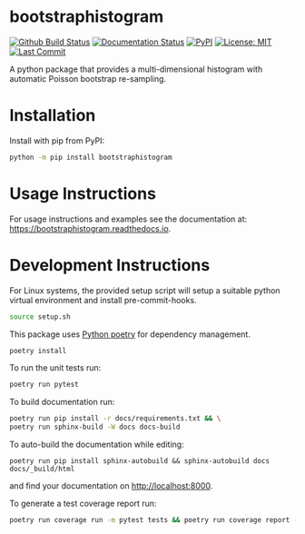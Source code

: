 # bootstraphistogram 

[![Github Build Status](https://img.shields.io/github/workflow/status/davehadley/bootstraphistogram/ci?label=Github%20Build)](https://github.com/davehadley/bootstraphistogram/actions?query=workflow%3Aci)
[![Documentation Status](https://readthedocs.org/projects/bootstraphistogram/badge/?version=latest)](https://bootstraphistogram.readthedocs.io/en/latest/?badge=latest)
[![PyPI](https://img.shields.io/pypi/v/bootstraphistogram)](https://pypi.org/project/bootstraphistogram/)
[![License: MIT](https://img.shields.io/pypi/l/bootstraphistogram)](https://github.com/davehadley/bootstraphistogram/blob/master/LICENSE.txt)
[![Last Commit](https://img.shields.io/github/last-commit/davehadley/bootstraphistogram/dev)](https://github.com/davehadley/bootstraphistogram)

A python package that provides a multi-dimensional histogram with automatic Poisson bootstrap re-sampling.

# Installation

Install with pip from PyPI:
```bash
python -m pip install bootstraphistogram
```

# Usage Instructions

For usage instructions and examples see the documentation at: <https://bootstraphistogram.readthedocs.io>.

# Development Instructions

For Linux systems, the provided setup script will setup a suitable python virtual environment 
and install pre-commit-hooks.
```bash
source setup.sh
```

This package uses [Python poetry](https://python-poetry.org/) for dependency management.
```bash
poetry install
```

To run the unit tests run:
```bash
poetry run pytest
```

To build documentation run:
```bash
poetry run pip install -r docs/requirements.txt && \
poetry run sphinx-build -W docs docs-build
```

To auto-build the documentation while editing:
```
poetry run pip install sphinx-autobuild && sphinx-autobuild docs docs/_build/html 
```
and find your documentation on <http://localhost:8000>.

To generate a test coverage report run:
```bash
poetry run coverage run -m pytest tests && poetry run coverage report -m
```